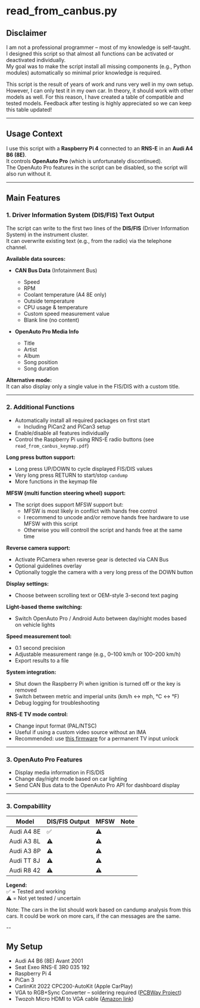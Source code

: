 # read_from_canbus.py

## Disclaimer
I am not a professional programmer – most of my knowledge is self-taught.  
I designed this script so that almost all functions can be activated or deactivated individually.  
My goal was to make the script install all missing components (e.g., Python modules) automatically so minimal prior knowledge is required.  

This script is the result of years of work and runs very well in my own setup. However, I can only test it in my own car. In theory, it should work with other models as well. For this reason, I have created a table of compatible and tested models. Feedback after testing is highly appreciated so we can keep this table updated! 

---

## Usage Context
I use this script with a **Raspberry Pi 4** connected to an **RNS-E** in an **Audi A4 B6 (8E)**.  
It controls **OpenAuto Pro** (which is unfortunately discontinued).  
The OpenAuto Pro features in the script can be disabled, so the script will also run without it.

---

## Main Features

### 1. Driver Information System (DIS/FIS) Text Output
The script can write to the first two lines of the **DIS/FIS** (Driver Information System) in the instrument cluster.  
It can overwrite existing text (e.g., from the radio) via the telephone channel.

**Available data sources:**

- **CAN Bus Data** (Infotainment Bus)  
  - Speed  
  - RPM  
  - Coolant temperature (A4 8E only)
  - Outside temperature
  - CPU usage & temperature  
  - Custom speed measurement value  
  - Blank line (no content)  

- **OpenAuto Pro Media Info**  
  - Title  
  - Artist  
  - Album  
  - Song position  
  - Song duration  

**Alternative mode:**  
It can also display only a single value in the FIS/DIS with a custom title.

---

### 2. Additional Functions

- Automatically install all required packages on first start  
  - Including PiCan2 and PiCan3 setup  
- Enable/disable all features individually  
- Control the Raspberry Pi using RNS-E radio buttons (see `read_from_canbus_keymap.pdf`)  

**Long press button support:**  
  - Long press UP/DOWN to cycle displayed FIS/DIS values  
  - Very long press RETURN to start/stop `candump`  
  - More functions in the keymap file  

**MFSW (multi function steering wheel) support:**  
- The script does support MFSW support but:
  - MFSW is most likely in conflict with hands free control
  - I recommend to uncode and/or remove hands free hardware to use MFSW with this script
  - Otherwise you will controll the script and hands free at the same time

**Reverse camera support:**  
  - Activate PiCamera when reverse gear is detected via CAN Bus  
  - Optional guidelines overlay  
  - Optionally toggle the camera with a very long press of the DOWN button  

**Display settings:**  
  - Choose between scrolling text or OEM-style 3-second text paging  

**Light-based theme switching:**  
  - Switch OpenAuto Pro / Android Auto between day/night modes based on vehicle lights  

**Speed measurement tool:**  
  - 0.1 second precision  
  - Adjustable measurement range (e.g., 0–100 km/h or 100–200 km/h)  
  - Export results to a file  

**System integration:**  
  - Shut down the Raspberry Pi when ignition is turned off or the key is removed  
  - Switch between metric and imperial units (km/h ↔ mph, °C ↔ °F)  
  - Debug logging for troubleshooting  

**RNS-E TV mode control:**  
  - Change input format (PAL/NTSC)  
  - Useful if using a custom video source without an IMA  
  - Recommended: use [this firmware](https://rnse.pcbbc.co.uk/index.php) for a permanent TV input unlock

---

### 3. OpenAuto Pro Features

- Display media information in FIS/DIS  
- Change day/night mode based on car lighting  
- Send CAN Bus data to the OpenAuto Pro API for dashboard display  

---

### 3. Compabillity

| Model        | DIS/FIS Output | MFSW | Note |
|--------------|----------------|-------|------|
| Audi A4 8E   | ✅              | ⚠️     |      |
| Audi A3 8L   | ⚠️              | ⚠️     |      |
| Audi A3 8P   | ⚠️              | ⚠️     |      |
| Audi TT 8J   | ⚠️              | ⚠️     |      |
| Audi R8 42   | ⚠️              | ⚠️     |      |

**Legend:**  
✅ = Tested and working  
⚠️ = Not yet tested / uncertain 

Note: The cars in the list should work based on candump analysis from this cars. It could be work on more cars, if the can messages are the same.

--

## My Setup

- Audi A4 B6 (8E) Avant 2001  
- Seat Exeo RNS-E 3R0 035 192  
- Raspberry Pi 4  
- PiCan 3  
- CarlinKit 2022 CPC200-AutoKit (Apple CarPlay)  
- VGA to RGB+Sync Converter – soldering required ([PCBWay Project](https://www.pcbway.com/project/shareproject/VGA_to_RGB_Sync_Converter_f202899d.html))  
- Twozoh Micro HDMI to VGA cable ([Amazon link](https://www.amazon.de/dp/B0CC9CVRDV))  
